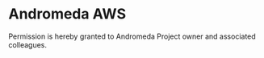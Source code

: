 # Andromeda AWS

Permission is hereby granted to Andromeda Project owner and associated colleagues.
